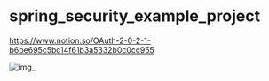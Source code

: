 # spring_security_example_project

https://www.notion.so/OAuth-2-0-2-1-b6be695c5bc14f61b3a5332b0c0cc955


![img](https://www.notion.so/Spring-Security-Example-66f4d1ec89ec4d7a878169ef6ac73149#c9105d6de99747b49d2b38a76f891238)_